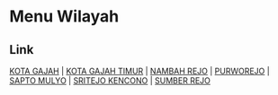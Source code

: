# Menu Wilayah

## Link

[KOTA GAJAH](https://github.com/gigit-pemilu/pemilu-2024-18-lampung/tree/main/pileg-dpr/hitung-suara/sub/18-lampung/sub/02-lampung-tengah/sub/23-kota-gajah/sub/2006-kota-gajah)
 | 
[KOTA GAJAH TIMUR](https://github.com/gigit-pemilu/pemilu-2024-18-lampung/tree/main/pileg-dpr/hitung-suara/sub/18-lampung/sub/02-lampung-tengah/sub/23-kota-gajah/sub/2007-kota-gajah-timur)
 | 
[NAMBAH REJO](https://github.com/gigit-pemilu/pemilu-2024-18-lampung/tree/main/pileg-dpr/hitung-suara/sub/18-lampung/sub/02-lampung-tengah/sub/23-kota-gajah/sub/2003-nambah-rejo)
 | 
[PURWOREJO](https://github.com/gigit-pemilu/pemilu-2024-18-lampung/tree/main/pileg-dpr/hitung-suara/sub/18-lampung/sub/02-lampung-tengah/sub/23-kota-gajah/sub/2005-purworejo)
 | 
[SAPTO MULYO](https://github.com/gigit-pemilu/pemilu-2024-18-lampung/tree/main/pileg-dpr/hitung-suara/sub/18-lampung/sub/02-lampung-tengah/sub/23-kota-gajah/sub/2002-sapto-mulyo)
 | 
[SRITEJO KENCONO](https://github.com/gigit-pemilu/pemilu-2024-18-lampung/tree/main/pileg-dpr/hitung-suara/sub/18-lampung/sub/02-lampung-tengah/sub/23-kota-gajah/sub/2001-sritejo-kencono)
 | 
[SUMBER REJO](https://github.com/gigit-pemilu/pemilu-2024-18-lampung/tree/main/pileg-dpr/hitung-suara/sub/18-lampung/sub/02-lampung-tengah/sub/23-kota-gajah/sub/2004-sumber-rejo)

